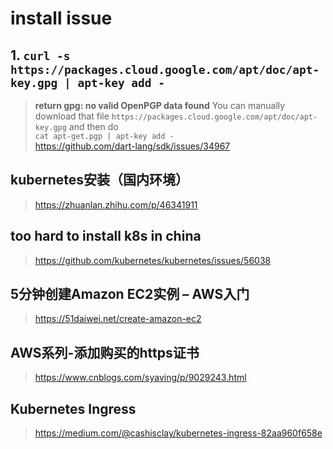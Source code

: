# install issue

## 1. ```curl -s https://packages.cloud.google.com/apt/doc/apt-key.gpg | apt-key add - ```

>**return gpg: no valid OpenPGP data found**
>You can manually download that file ```https://packages.cloud.google.com/apt/doc/apt-key.gpg``` and then do        
`cat apt-get.pgp | apt-key add -`       
<https://github.com/dart-lang/sdk/issues/34967>

## kubernetes安装（国内环境）
><https://zhuanlan.zhihu.com/p/46341911>

## too hard to install k8s in china
><https://github.com/kubernetes/kubernetes/issues/56038>

## 5分钟创建Amazon EC2实例 – AWS入门
><https://51daiwei.net/create-amazon-ec2>

## AWS系列-添加购买的https证书
><https://www.cnblogs.com/syaving/p/9029243.html>

## Kubernetes Ingress
><https://medium.com/@cashisclay/kubernetes-ingress-82aa960f658e>